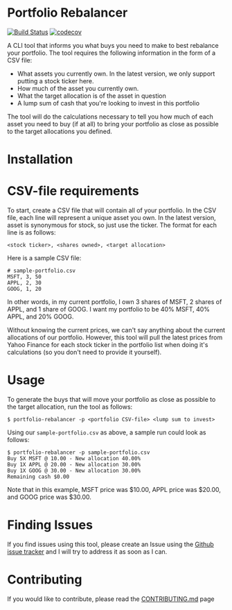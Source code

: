 Portfolio Rebalancer
=
[![Build Status](https://travis-ci.com/EmilMaric/portfolio-rebalancer.svg?branch=main)](https://travis-ci.com/EmilMaric/portfolio-rebalancer)
[![codecov](https://codecov.io/gh/EmilMaric/portfolio-rebalancer/branch/main/graph/badge.svg?token=XJ371LIRJB)](https://codecov.io/gh/EmilMaric/portfolio-rebalancer)

A CLI tool that informs you what buys you need to make to best rebalance your portfolio. The tool requires the following information in the form of a
CSV file:
- What assets you currently own. In the latest version, we only support putting a stock ticker here.
- How much of the asset you currently own.
- What the target allocation is of the asset in question
- A lump sum of cash that you're looking to invest in this portfolio

The tool will do the calculations necessary to tell you how much of each asset you need to buy (if at all) to bring your portfolio as close as 
possible to the target allocations you defined.

# Installation
# CSV-file requirements
To start, create a CSV file that will contain all of your portfolio. In the CSV file, each line will represent a unique asset you own. In the latest
version, asset is synonymous for stock, so just use the ticker. The format for each line is as follows:
```
<stock ticker>, <shares owned>, <target allocation>
```

Here is a sample CSV file:
```
# sample-portfolio.csv
MSFT, 3, 50
APPL, 2, 30
GOOG, 1, 20
```

In other words, in my current portfolio, I own 3 shares of MSFT, 2 shares of APPL, and 1 share of GOOG. I want my portfolio to be 40% MSFT, 40% APPL,
and 20% GOOG.

Without knowing the current prices, we can't say anything about the current allocations of our portfolio. However, this tool will pull
the latest prices from Yahoo Finance for each stock ticker in the portfolio list when doing it's calculations (so you don't need to provide it
yourself).

# Usage
To generate the buys that will move your portfolio as close as possible to the target allocation, run the tool as follows:
```
$ portfolio-rebalancer -p <portfolio CSV-file> <lump sum to invest>
```

Using our `sample-portfolio.csv` as above, a sample run could look as follows:
```
$ portfolio-rebalancer -p sample-portfolio.csv 
Buy 5X MSFT @ 10.00 - New allocation 40.00%
Buy 1X APPL @ 20.00 - New allocation 30.00%
Buy 1X GOOG @ 30.00 - New allocation 30.00%
Remaining cash $0.00
```
Note that in this example, MSFT price was $10.00, APPL price was $20.00, and GOOG price was $30.00.

# Finding Issues
If you find issues using this tool, please create an Issue using the [Github issue tracker](https://github.com/EmilMaric/portfolio-rebalancer/issues)
and I will try to address it as soon as I can.

# Contributing
If you would like to contribute, please read the [CONTRIBUTING.md](https://github.com/EmilMaric/portfolio-rebalancer/blob/main/CONTRIBUTING.md) page
